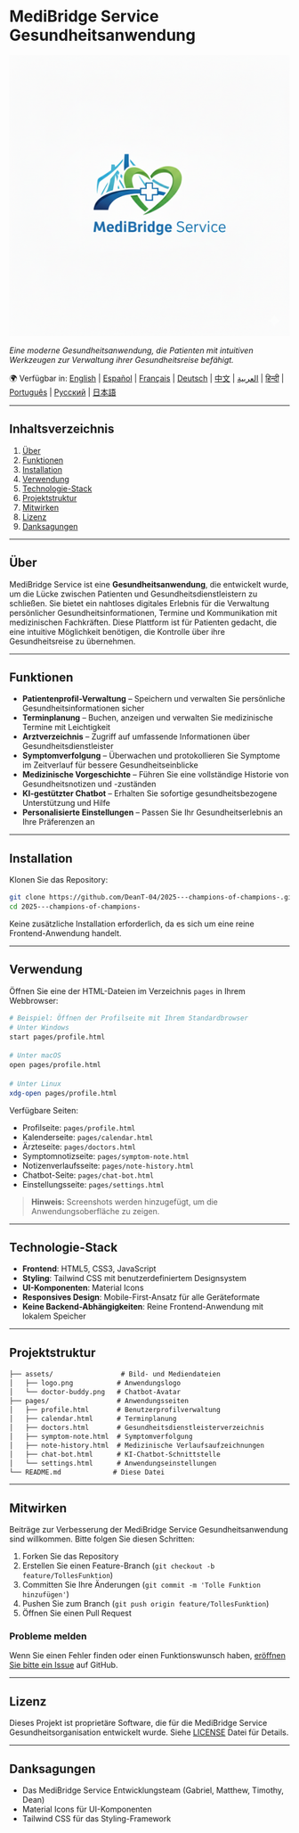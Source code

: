 # MediBridge Service Gesundheitsanwendung

![MediBridge Service Logo](assets/logo.png)

*Eine moderne Gesundheitsanwendung, die Patienten mit intuitiven Werkzeugen zur Verwaltung ihrer Gesundheitsreise befähigt.*

🌍 Verfügbar in:
[English](README.md) | [Español](README.es.md) | [Français](README.fr.md) | [Deutsch](README.de.md) | [中文](README.zh-CN.md) | [العربية](README.ar.md) | [हिन्दी](README.hi.md) | [Português](README.pt.md) | [Русский](README.ru.md) | [日本語](README.ja.md)

---

## Inhaltsverzeichnis

1. [Über](#über)
2. [Funktionen](#funktionen)
3. [Installation](#installation)
4. [Verwendung](#verwendung)
5. [Technologie-Stack](#technologie-stack)
6. [Projektstruktur](#projektstruktur)
7. [Mitwirken](#mitwirken)
8. [Lizenz](#lizenz)
9. [Danksagungen](#danksagungen)

---

## Über

MediBridge Service ist eine **Gesundheitsanwendung**, die entwickelt wurde, um die Lücke zwischen Patienten und Gesundheitsdienstleistern zu schließen. Sie bietet ein nahtloses digitales Erlebnis für die Verwaltung persönlicher Gesundheitsinformationen, Termine und Kommunikation mit medizinischen Fachkräften. Diese Plattform ist für Patienten gedacht, die eine intuitive Möglichkeit benötigen, die Kontrolle über ihre Gesundheitsreise zu übernehmen.

---

## Funktionen

* **Patientenprofil-Verwaltung** – Speichern und verwalten Sie persönliche Gesundheitsinformationen sicher
* **Terminplanung** – Buchen, anzeigen und verwalten Sie medizinische Termine mit Leichtigkeit
* **Arztverzeichnis** – Zugriff auf umfassende Informationen über Gesundheitsdienstleister
* **Symptomverfolgung** – Überwachen und protokollieren Sie Symptome im Zeitverlauf für bessere Gesundheitseinblicke
* **Medizinische Vorgeschichte** – Führen Sie eine vollständige Historie von Gesundheitsnotizen und -zuständen
* **KI-gestützter Chatbot** – Erhalten Sie sofortige gesundheitsbezogene Unterstützung und Hilfe
* **Personalisierte Einstellungen** – Passen Sie Ihr Gesundheitserlebnis an Ihre Präferenzen an

---

## Installation

Klonen Sie das Repository:

```bash
git clone https://github.com/DeanT-04/2025---champions-of-champions-.git
cd 2025---champions-of-champions-
```

Keine zusätzliche Installation erforderlich, da es sich um eine reine Frontend-Anwendung handelt.

---

## Verwendung

Öffnen Sie eine der HTML-Dateien im Verzeichnis `pages` in Ihrem Webbrowser:

```bash
# Beispiel: Öffnen der Profilseite mit Ihrem Standardbrowser
# Unter Windows
start pages/profile.html

# Unter macOS
open pages/profile.html

# Unter Linux
xdg-open pages/profile.html
```

Verfügbare Seiten:
- Profilseite: `pages/profile.html`
- Kalenderseite: `pages/calendar.html`
- Ärzteseite: `pages/doctors.html`
- Symptomnotizseite: `pages/symptom-note.html`
- Notizenverlaufsseite: `pages/note-history.html`
- Chatbot-Seite: `pages/chat-bot.html`
- Einstellungsseite: `pages/settings.html`

> **Hinweis:** Screenshots werden hinzugefügt, um die Anwendungsoberfläche zu zeigen.

---

## Technologie-Stack

- **Frontend**: HTML5, CSS3, JavaScript
- **Styling**: Tailwind CSS mit benutzerdefiniertem Designsystem
- **UI-Komponenten**: Material Icons
- **Responsives Design**: Mobile-First-Ansatz für alle Geräteformate
- **Keine Backend-Abhängigkeiten**: Reine Frontend-Anwendung mit lokalem Speicher

---

## Projektstruktur

```
├── assets/                 # Bild- und Mediendateien
│   ├── logo.png           # Anwendungslogo
│   └── doctor-buddy.png   # Chatbot-Avatar
├── pages/                 # Anwendungsseiten
│   ├── profile.html       # Benutzerprofilverwaltung
│   ├── calendar.html      # Terminplanung
│   ├── doctors.html       # Gesundheitsdienstleisterverzeichnis
│   ├── symptom-note.html  # Symptomverfolgung
│   ├── note-history.html  # Medizinische Verlaufsaufzeichnungen
│   ├── chat-bot.html      # KI-Chatbot-Schnittstelle
│   └── settings.html      # Anwendungseinstellungen
└── README.md             # Diese Datei
```

---

## Mitwirken

Beiträge zur Verbesserung der MediBridge Service Gesundheitsanwendung sind willkommen. Bitte folgen Sie diesen Schritten:

1. Forken Sie das Repository
2. Erstellen Sie einen Feature-Branch (`git checkout -b feature/TollesFunktion`)
3. Committen Sie Ihre Änderungen (`git commit -m 'Tolle Funktion hinzufügen'`)
4. Pushen Sie zum Branch (`git push origin feature/TollesFunktion`)
5. Öffnen Sie einen Pull Request

### Probleme melden

Wenn Sie einen Fehler finden oder einen Funktionswunsch haben, [eröffnen Sie bitte ein Issue](https://github.com/DeanT-04/2025---champions-of-champions-/issues) auf GitHub.

---

## Lizenz

Dieses Projekt ist proprietäre Software, die für die MediBridge Service Gesundheitsorganisation entwickelt wurde.
Siehe [LICENSE](LICENSE) Datei für Details.

---

## Danksagungen

* Das MediBridge Service Entwicklungsteam (Gabriel, Matthew, Timothy, Dean)
* Material Icons für UI-Komponenten
* Tailwind CSS für das Styling-Framework